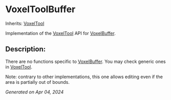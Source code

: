 # VoxelToolBuffer

Inherits: [VoxelTool](VoxelTool.md)

Implementation of the [VoxelTool](VoxelTool.md) API for [VoxelBuffer](VoxelBuffer.md).

## Description: 

There are no functions specific to [VoxelBuffer](VoxelBuffer.md). You may check generic ones in [VoxelTool](VoxelTool.md).

Note: contrary to other implementations, this one allows editing even if the area is partially out of bounds.

_Generated on Apr 04, 2024_
